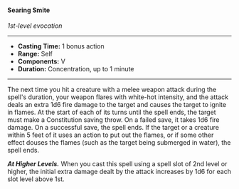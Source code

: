 #### Searing Smite
*1st-level evocation*
___
- **Casting Time:** 1 bonus action
- **Range:** Self
- **Components:** V
- **Duration:** Concentration, up to 1 minute
___
The next time you hit a creature with a melee weapon attack during the spell's duration, your weapon flares with white-hot intensity, and the attack deals an extra 1d6 fire damage to the target and causes the target to ignite in flames. At the start of each of its turns until the spell ends, the target must make a Constitution saving throw. On a failed save, it takes 1d6 fire damage. On a successful save, the spell ends. If the target or a creature within 5 feet of it uses an action to put out the flames, or if some other effect douses the flames (such as the target being submerged in water), the spell ends.

***At Higher Levels.*** When you cast this spell using a spell slot of 2nd level or higher, the initial extra damage dealt by the attack increases by 1d6 for each slot level above 1st.